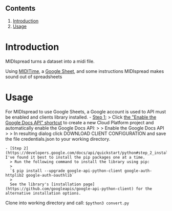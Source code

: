 ## Contents
  1. [Introduction](README.md#introduction)
  1. [Usage](README.md#usage)

# Introduction
  MIDIspread turns a dataset into a midi file.

  Using [MIDITime](https://github.com/cirlabs/miditime), a [Google Sheet](https://sheets.google.com), and some instructions MIDIspread makes sound out of spreadsheets

# Usage
  For MIDIspread to use Google Sheets, a Google account is used to API must be enabled and clients library installed.
    - [Step 1](https://developers.google.com/docs/api/quickstart/python#step_1_turn_on_the);
      > Click [the "Enable the Google Docs API" shortcut](https://developers.google.com/docs/api/quickstart/python#step_1_turn_on_the) to create a new Cloud Platform project and automatically enable the Google Docs API:
      >
      > Enable the Google Docs API
      >
      > In resulting dialog click DOWNLOAD CLIENT CONFIGURATION and save the file credentials.json to your working directory.

    - [Step 2](https://developers.google.com/docs/api/quickstart/python#step_2_install_the_google_client_library); I've found it best to install the pip packages one at a time.
      > Run the following command to install the library using pip:
      >
      `$ pip install --upgrade google-api-python-client google-auth-httplib2 google-auth-oauthlib`
      >
      See the library's [installation page](https://github.com/googleapis/google-api-python-client) for the alternative installation options.

  Clone into working directory and call: `$python3 convert.py`
